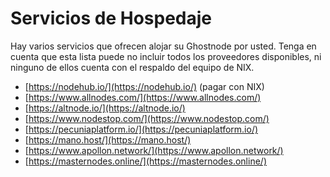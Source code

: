 # Servicios de Hospedaje

Hay varios servicios que ofrecen alojar su Ghostnode por usted. Tenga en cuenta que esta lista puede no incluir todos los proveedores disponibles, ni ninguno de ellos cuenta con el respaldo del equipo de NIX.

* [https://nodehub.io/](https://nodehub.io/) \(pagar con NIX\)
* [https://www.allnodes.com/](https://www.allnodes.com/)
* [https://altnode.io/](https://altnode.io/)
* [https://www.nodestop.com/](https://www.nodestop.com/)
* [https://pecuniaplatform.io/](https://pecuniaplatform.io/)
* [https://mano.host/](https://mano.host/)
* [https://www.apollon.network/](https://www.apollon.network/)
* [https://masternodes.online/](https://masternodes.online/)



